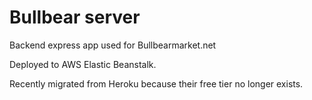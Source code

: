 # Bullbear server

Backend express app used for Bullbearmarket.net

Deployed to AWS Elastic Beanstalk.

Recently migrated from Heroku because their free tier no longer exists. 
